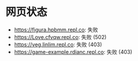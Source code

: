 # 网页状态
- https://figura.hpbmm.repl.co: 失败
- https://Love.cfvqw.repl.co: 失败 (502)
- https://veg.linlim.repl.co: 失败 (403)
- https://game-example.rdianc.repl.co: 失败 (403)
